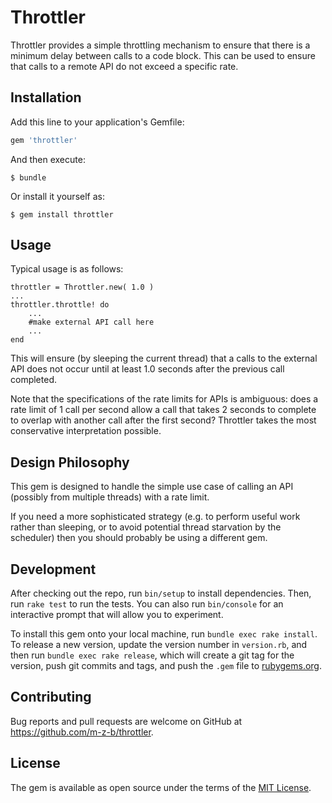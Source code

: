 # Throttler

Throttler provides a simple throttling mechanism to ensure that there is a minimum delay between calls to a code block. This can be used to ensure that calls to a remote API do not exceed a specific rate.


## Installation

Add this line to your application's Gemfile:

```ruby
gem 'throttler'
```

And then execute:

    $ bundle

Or install it yourself as:

    $ gem install throttler

## Usage

Typical usage is as follows:

    throttler = Throttler.new( 1.0 )
    ...
    throttler.throttle! do
        ...
        #make external API call here
        ...
    end

This will ensure (by sleeping the current thread) that a calls to the external API does not occur until at least 1.0 seconds after the previous call completed.

Note that the specifications of the rate limits for APIs is ambiguous: does a rate limit of 1 call per second allow a call that takes 2 seconds to complete to overlap with another call after the first second? Throttler takes the most conservative interpretation possible.

## Design Philosophy

This gem is designed to handle the simple use case of calling an API (possibly from multiple threads) with a rate limit. 

If you need a more sophisticated strategy (e.g. to perform useful work rather than sleeping, or to avoid potential thread starvation by the scheduler) then you should probably be using a different gem.

## Development

After checking out the repo, run `bin/setup` to install dependencies. Then, run `rake test` to run the tests. You can also run `bin/console` for an interactive prompt that will allow you to experiment.

To install this gem onto your local machine, run `bundle exec rake install`. To release a new version, update the version number in `version.rb`, and then run `bundle exec rake release`, which will create a git tag for the version, push git commits and tags, and push the `.gem` file to [rubygems.org](https://rubygems.org).

## Contributing

Bug reports and pull requests are welcome on GitHub at https://github.com/m-z-b/throttler.

## License

The gem is available as open source under the terms of the [MIT License](https://opensource.org/licenses/MIT).
